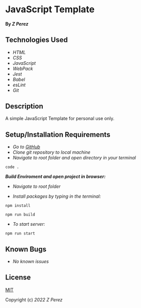 # JavaScript Template

#### By _**Z Perez**_
  

## Technologies Used
*  _HTML_
*  _CSS_
*  _JavaScript_
*  _WebPack_
*  _Jest_
*  _Babel_
*  _esLint_
*  _Git_

## Description
A simple JavaScript Template for personal use only.

## Setup/Installation Requirements
*  _Go to [GitHub](https://github.com/zperez0/jsTemplate.git)_
*  _Clone git repository to local machine_
* _Navigate to root folder and open directory in your terminal_
```
code .
```

 **_Build Enviroment and open project in browser:_**

*  _Navigate to root folder_

*  _Install packages by typing in the terminal:_
```
npm install
```
```
npm run build
```
*  _To start server:_
```
npm run start
```

## Known Bugs
*  _No known issues_


## License

[MIT](https://choosealicense.com/licenses/mit/)


Copyright (c) _2022_  _Z Perez_